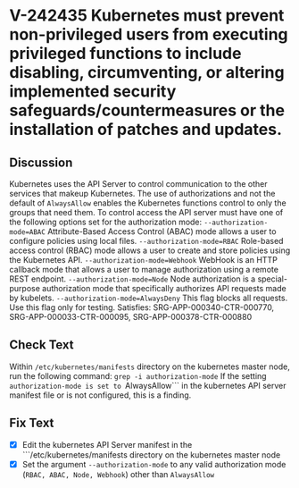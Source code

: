 # V-242435 Kubernetes must prevent non-privileged users from executing privileged functions to include disabling, circumventing, or altering implemented security safeguards/countermeasures or the installation of patches and updates.
## Discussion
Kubernetes uses the API Server to control communication to the other services that makeup Kubernetes. The use of authorizations and not the default of ```AlwaysAllow``` enables the Kubernetes functions control to only the groups that need them. To control access the API server must have one of the following options set for the authorization mode: ```--authorization-mode=ABAC``` Attribute-Based Access Control (ABAC) mode allows a user to configure policies using local files. ```--authorization-mode=RBAC``` Role-based access control (RBAC) mode allows a user to create and store policies using the Kubernetes API. ```--authorization-mode=Webhook``` WebHook is an HTTP callback mode that allows a user to manage authorization using a remote REST endpoint. ```--authorization-mode=Node``` Node authorization is a special-purpose authorization mode that specifically authorizes API requests made by kubelets. ```--authorization-mode=AlwaysDeny``` This flag blocks all requests. Use this flag only for testing. Satisfies: SRG-APP-000340-CTR-000770, SRG-APP-000033-CTR-000095, SRG-APP-000378-CTR-000880
## Check Text
Within ```/etc/kubernetes/manifests``` directory on the kubernetes master node, run the following command: ```grep -i authorization-mode```
If the setting ```authorization-mode is set to ```AlwaysAllow``` in the kubernetes API server manifest file or is not configured, this is a finding. 
## Fix Text
- [x] Edit the kubernetes API Server manifest in the ```/etc/kubernetes/manifests directory on the kubernetes master node
- [x] Set the argument ```--authorization-mode``` to any valid authorization mode (```RBAC, ABAC, Node, Webhook```) other than ```AlwaysAllow```
